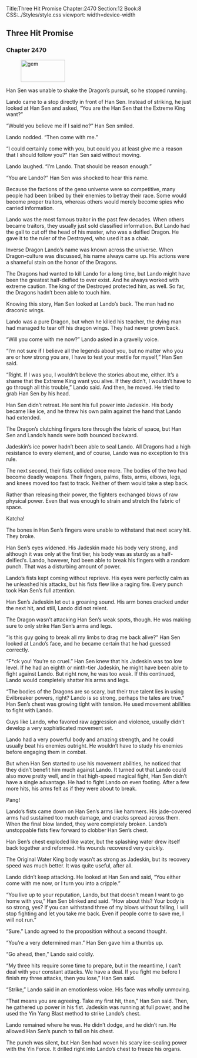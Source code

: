 Title:Three Hit Promise 
Chapter:2470 
Section:12 
Book:8 
CSS:../Styles/style.css 
viewport: width=device-width
  
## Three Hit Promise
### Chapter 2470
  
<figure>
	<img src="../Images/gem.gif" alt="gem" id="gem" width="120" height="60" />
</figure>
  

  
Han Sen was unable to shake the Dragon’s pursuit, so he stopped running.

Lando came to a stop directly in front of Han Sen. Instead of striking, he just looked at Han Sen and asked, “You are the Han Sen that the Extreme King want?”

“Would you believe me if I said no?” Han Sen smiled.

Lando nodded. “Then come with me.”

“I could certainly come with you, but could you at least give me a reason that I should follow you?” Han Sen said without moving.

Lando laughed. “I’m Lando. That should be reason enough.”

“You are Lando?” Han Sen was shocked to hear this name.

Because the factions of the geno universe were so competitive, many people had been bribed by their enemies to betray their race. Some would become proper traitors, whereas others would merely become spies who carried information.

Lando was the most famous traitor in the past few decades. When others became traitors, they usually just sold classified information. But Lando had the gall to cut off the head of his master, who was a deified Dragon. He gave it to the ruler of the Destroyed, who used it as a chair.

Inverse Dragon Lando’s name was known across the universe. When Dragon-culture was discussed, his name always came up. His actions were a shameful stain on the honor of the Dragons.

The Dragons had wanted to kill Lando for a long time, but Lando might have been the greatest half-deified to ever exist. And he always worked with extreme caution. The king of the Destroyed protected him, as well. So far, the Dragons hadn’t been able to touch him.

Knowing this story, Han Sen looked at Lando’s back. The man had no draconic wings.

Lando was a pure Dragon, but when he killed his teacher, the dying man had managed to tear off his dragon wings. They had never grown back.

“Will you come with me now?” Lando asked in a gravelly voice.

“I’m not sure if I believe all the legends about you, but no matter who you are or how strong you are, I have to test your mettle for myself,” Han Sen said.

“Right. If I was you, I wouldn’t believe the stories about me, either. It’s a shame that the Extreme King want you alive. If they didn’t, I wouldn’t have to go through all this trouble,” Lando said. And then, he moved. He tried to grab Han Sen by his head.

Han Sen didn’t retreat. He sent his full power into Jadeskin. His body became like ice, and he threw his own palm against the hand that Lando had extended.

The Dragon’s clutching fingers tore through the fabric of space, but Han Sen and Lando’s hands were both bounced backward.

Jadeskin’s ice power hadn’t been able to seal Lando. All Dragons had a high resistance to every element, and of course, Lando was no exception to this rule.

The next second, their fists collided once more. The bodies of the two had become deadly weapons. Their fingers, palms, fists, arms, elbows, legs, and knees moved too fast to track. Neither of them would take a step back.

Rather than releasing their power, the fighters exchanged blows of raw physical power. Even that was enough to strain and stretch the fabric of space.

Katcha!

The bones in Han Sen’s fingers were unable to withstand that next scary hit. They broke.

Han Sen’s eyes widened. His Jadeskin made his body very strong, and although it was only at the first tier, his body was as sturdy as a half-deified’s. Lando, however, had been able to break his fingers with a random punch. That was a disturbing amount of power.

Lando’s fists kept coming without reprieve. His eyes were perfectly calm as he unleashed his attacks, but his fists flew like a raging fire. Every punch took Han Sen’s full attention.

Han Sen’s Jadeskin let out a groaning sound. His arm bones cracked under the next hit, and still, Lando did not relent.

The Dragon wasn’t attacking Han Sen’s weak spots, though. He was making sure to only strike Han Sen’s arms and legs.

“Is this guy going to break all my limbs to drag me back alive?” Han Sen looked at Lando’s face, and he became certain that he had guessed correctly.

“F*ck you! You’re so cruel.” Han Sen knew that his Jadeskin was too low level. If he had an eighth or ninth-tier Jadeskin, he might have been able to fight against Lando. But right now, he was too weak. If this continued, Lando would completely shatter his arms and legs.

“The bodies of the Dragons are so scary, but their true talent lies in using Evilbreaker powers, right? Lando is so strong, perhaps the tales are true.” Han Sen’s chest was growing tight with tension. He used movement abilities to fight with Lando.

Guys like Lando, who favored raw aggression and violence, usually didn’t develop a very sophisticated movement set.

Lando had a very powerful body and amazing strength, and he could usually beat his enemies outright. He wouldn’t have to study his enemies before engaging them in combat.

But when Han Sen started to use his movement abilities, he noticed that they didn’t benefit him much against Lando. It turned out that Lando could also move pretty well, and in that high-speed magical fight, Han Sen didn’t have a single advantage. He had to fight Lando on even footing. After a few more hits, his arms felt as if they were about to break.

Pang!

Lando’s fists came down on Han Sen’s arms like hammers. His jade-covered arms had sustained too much damage, and cracks spread across them. When the final blow landed, they were completely broken. Lando’s unstoppable fists flew forward to clobber Han Sen’s chest.

Han Sen’s chest exploded like water, but the splashing water drew itself back together and reformed. His wounds recovered very quickly.

The Original Water King body wasn’t as strong as Jadeskin, but its recovery speed was much better. It was quite useful, after all.

Lando didn’t keep attacking. He looked at Han Sen and said, “You either come with me now, or I turn you into a cripple.”

“You live up to your reputation, Lando, but that doesn’t mean I want to go home with you,” Han Sen blinked and said. “How about this? Your body is so strong, yes? If you can withstand three of my blows without falling, I will stop fighting and let you take me back. Even if people come to save me, I will not run.”

“Sure.” Lando agreed to the proposition without a second thought.

“You’re a very determined man.” Han Sen gave him a thumbs up.

“Go ahead, then,” Lando said coldly.

“My three hits require some time to prepare, but in the meantime, I can’t deal with your constant attacks. We have a deal. If you fight me before I finish my three attacks, then you lose,” Han Sen said.

“Strike,” Lando said in an emotionless voice. His face was wholly unmoving.

“That means you are agreeing. Take my first hit, then,” Han Sen said. Then, he gathered up power in his fist. Jadeskin was running at full power, and he used the Yin Yang Blast method to strike Lando’s chest.

Lando remained where he was. He didn’t dodge, and he didn’t run. He allowed Han Sen’s punch to fall on his chest.

The punch was silent, but Han Sen had woven his scary ice-sealing power with the Yin Force. It drilled right into Lando’s chest to freeze his organs.